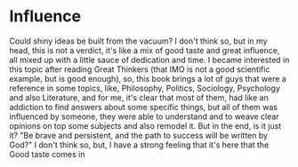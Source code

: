 # Influence

Could shiny ideas be built from the vacuum? I don't think so, but in my head, this is not a verdict, it's like a mix of good taste and great influence, all mixed up with a little sauce of dedication and time. I became interested in this topic after reading Great Thinkers (that IMO is not a good scientific example, but is good enough), so, this book brings a lot of guys that were a reference in some topics, like, Philosophy, Politics, Sociology, Psychology and also Literature, and for me, it's clear that most of them, had like an addiction to find answers about some specific things, but all of them was influenced by someone, they were able to understand and to weave clear opinions on top some subjects and also remodel it. 
But in the end, is it just it? "Be brave and persistent, and the path to success will be written by God?" I don't think so, but, I have a strong feeling that it's here that the Good taste comes in
